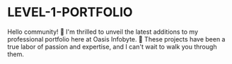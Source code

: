 # LEVEL-1-PORTFOLIO
Hello community! 👋 I'm thrilled to unveil the latest additions to my professional portfolio here at Oasis Infobyte. 🚀 These projects have been a true labor of passion and expertise, and I can't wait to walk you through them.
